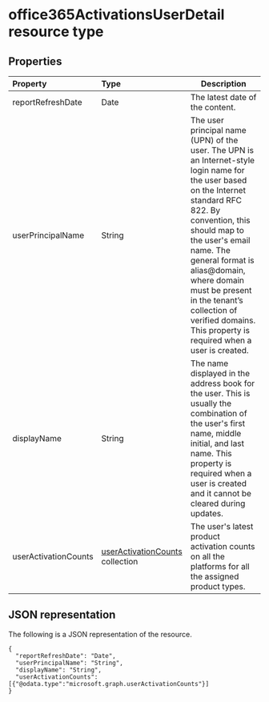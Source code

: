 # office365ActivationsUserDetail resource type

## Properties

| Property             | Type                                     | Description                              |
| :------------------- | :--------------------------------------- | ---------------------------------------- |
| reportRefreshDate    | Date                                     | The latest date of the content.          |
| userPrincipalName    | String                                   | The user principal name (UPN) of the user. The UPN is an Internet-style login name for the user based on the Internet standard RFC 822. By convention, this should map to the user's email name. The general format is alias@domain, where domain must be present in the tenant’s collection of verified domains. This property is required when a user is created. |
| displayName          | String                                   | The name displayed in the address book for the user. This is usually the combination of the user's first name, middle initial, and last name. This property is required when a user is created and it cannot be cleared during updates. |
| userActivationCounts | [userActivationCounts](../resources/useractivationcounts.md) collection | The user's latest product activation counts on all the platforms for all the assigned product types. |

## JSON representation

The following is a JSON representation of the resource.

<!-- {
  "blockType": "resource",
  "@odata.type": "microsoft.graph.office365ActivationsUserDetail"
} -->

```http
{
  "reportRefreshDate": "Date", 
  "userPrincipalName": "String", 
  "displayName": "String", 
  "userActivationCounts": [{"@odata.type":"microsoft.graph.userActivationCounts"}]
}
```

